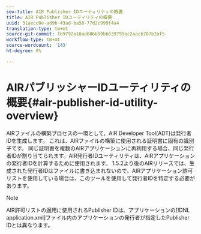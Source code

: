 ```yaml
---
seo-title: AIR Publisher IDユーティリティの概要
title: AIR Publisher IDユーティリティの概要
uuid: 31aecc0e-ad9b-43ad-ba58-77d2c999f4a4
translation-type: tm+mt
source-git-commit: 1b9792a10ad606b99b6639799ac2aacb707b2af5
workflow-type: tm+mt
source-wordcount: '143'
ht-degree: 0%

---
```



# AIRパブリッシャーIDユーティリティの概要{#air-publisher-id-utility-overview}

AIRファイルの構築プロセスの一環として、AIR Developer Tool(ADT)は発行者IDを生成します。 これは、AIRファイルの構築に使用される証明書に固有の識別子です。 同じ証明書を複数のAIRアプリケーションに再利用する場合、同じ発行者IDが割り当てられます。AIR発行者IDユーティリティは、AIRアプリケーションの発行者IDを計算するために使用されます。 1.5.2より後のAIRリリースでは、生成された発行者IDはファイルに書き込まれないので、AIRアプリケーション許可リストを使用している場合は、このツールを使用して発行者IDを特定する必要があります。

>[!NOTE]
>
>AIR許可リストの適用に使用されるPublisher IDは、アプリケーションの[!DNL application.xml]ファイル内のアプリケーションの発行者が指定したPublisher IDとは異なります。
